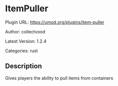 # ItemPuller

Plugin URL: https://umod.org/plugins/item-puller

Author: collectvood

Latest Version: 1.2.4

Categories: rust

## Description

Gives players the ability to pull items from containers
